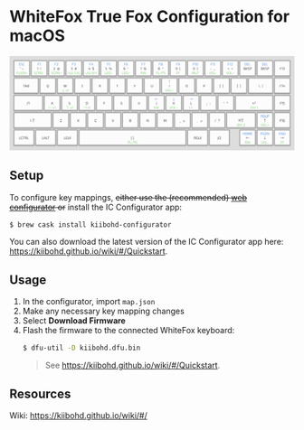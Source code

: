 # WhiteFox True Fox Configuration for macOS

![](/layout.png?raw=true)

## Setup

To configure key mappings, ~~either use the (recommended) [web configurator](https://configurator.input.club/?layout=WhiteFox-TheTrueFox) or~~ install the IC Configurator app:

```sh
$ brew cask install kiibohd-configurator
```

You can also download the latest version of the IC Configurator app here: https://kiibohd.github.io/wiki/#/Quickstart.

## Usage

1. In the configurator, import `map.json`
2. Make any necessary key mapping changes
3. Select **Download Firmware**
4. Flash the firmware to the connected WhiteFox keyboard:
    ```sh
    $ dfu-util -D kiibohd.dfu.bin
    ```
    > See https://kiibohd.github.io/wiki/#/Quickstart.

## Resources

Wiki: https://kiibohd.github.io/wiki/#/
